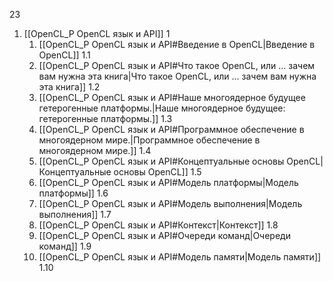 23
1. [[OpenCL_P OpenCL язык и API]] 1
	1. [[OpenCL_P OpenCL язык и API#Введение в OpenCL|Введение в OpenCL]] 1.1
	2. [[OpenCL_P OpenCL язык и API#Что такое OpenCL, или ... зачем вам нужна эта книга|Что такое OpenCL, или ... зачем вам нужна эта книга]] 1.2
	3. [[OpenCL_P OpenCL язык и API#Наше многоядерное будущее гетерогенные платформы.|Наше многоядерное будущее: гетерогенные платформы.]] 1.3
	4. [[OpenCL_P OpenCL язык и API#Программное обеспечение в многоядерном мире.|Программное обеспечение в многоядерном мире.]] 1.4
	5. [[OpenCL_P OpenCL язык и API#Концептуальные основы OpenCL|Концептуальные основы OpenCL]] 1.5
	6. [[OpenCL_P OpenCL язык и API#Модель платформы|Модель платформы]] 1.6
	7. [[OpenCL_P OpenCL язык и API#Модель выполнения|Модель выполнения]] 1.7
	8. [[OpenCL_P OpenCL язык и API#Контекст|Контекст]] 1.8
	9. [[OpenCL_P OpenCL язык и API#Очереди команд|Очереди команд]] 1.9
	10. [[OpenCL_P OpenCL язык и API#Модель памяти|Модель памяти]] 1.10















